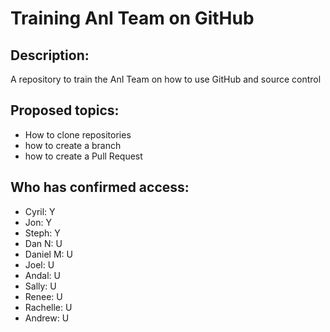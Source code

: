 # Training AnI Team on GitHub

## Description:

A repository to train the AnI Team on how to use GitHub and source control

## Proposed topics:

- How to clone repositories
- how to create a branch
- how to create a Pull Request

## Who has confirmed access:

- Cyril: Y
- Jon: Y
- Steph: Y
- Dan N: U
- Daniel M: U
- Joel: U
- Andal: U
- Sally: U
- Renee: U
- Rachelle: U
- Andrew: U

